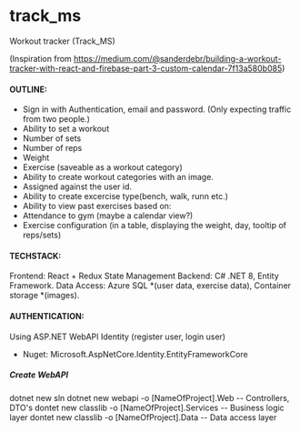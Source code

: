 # track_ms
Workout tracker 
(Track_MS)

(Inspiration from https://medium.com/@sanderdebr/building-a-workout-tracker-with-react-and-firebase-part-3-custom-calendar-7f13a580b085)

#### OUTLINE:

- Sign in with Authentication, email and password. (Only expecting traffic from two people.)
- Ability to set a workout
-   Number of sets
-   Number of reps
-   Weight
-   Exercise (saveable as a workout category)
- Ability to create workout categories with an image.
-   Assigned against the user id.
- Ability to create excercise type(bench, walk, runn etc.)
- Ability to view past exercises based on:
-   Attendance to gym (maybe a calendar view?)
-   Exercise configuration (in a table, displaying the weight, day, tooltip of reps/sets)

#### TECHSTACK:

Frontend: React + Redux State Management
Backend: C# .NET 8, Entity Framework. 
Data Access: Azure SQL *(user data, exercise data), Container storage *(images). 

#### AUTHENTICATION:

Using ASP.NET WebAPI Identity (register user, login user)
- Nuget: Microsoft.AspNetCore.Identity.EntityFrameworkCore

##### Create WebAPI
dotnet new sln
dotnet new webapi -o [NameOfProject].Web -- Controllers, DTO's
dontet new classlib -o [NameOfProject].Services -- Business logic layer
dontet new classlib -o [NameOfProject].Data -- Data access layer